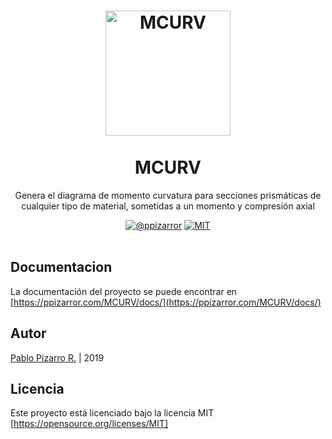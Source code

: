 <h1 align="center">
  <a href="https://ppizarror.com/MCURV/" title="MCURV">
    <img alt="MCURV" src="https://ppizarror.com/resources/other/matlab.png" width="200px" height="200px" />
  </a>
  <br /><br />
  MCURV</h1>
<p align="center">Genera el diagrama de momento curvatura para secciones prismáticas de cualquier tipo de material, sometidas a un momento y compresión axial</p>
<div align="center"><a href="https://ppizarror.com"><img alt="@ppizarror" src="https://ppizarror.com/badges/autor.svg" /></a>
<a href="https://opensource.org/licenses/MIT"><img alt="MIT" src="https://ppizarror.com/badges/licenciamit.svg" /></a>
</div><br />

## Documentacion

La documentación del proyecto se puede encontrar en [https://ppizarror.com/MCURV/docs/](https://ppizarror.com/MCURV/docs/)

## Autor

[Pablo Pizarro R.](https://ppizarror.com) | 2019

## Licencia

Este proyecto está licenciado bajo la licencia MIT [https://opensource.org/licenses/MIT]
